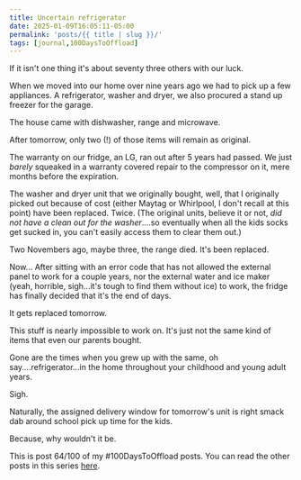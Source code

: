 ```yaml
---
title: Uncertain refrigerator
date: 2025-01-09T16:05:11-05:00
permalink: 'posts/{{ title | slug }}/'
tags: [journal,100DaysToOffload]
---
```

If it isn't one thing it's about seventy three others with our luck.

When we moved into our home over nine years ago we had to pick up a few appliances. A refrigerator, washer and dryer, we also procured a stand up freezer for the garage.

The house came with dishwasher, range and microwave.

After tomorrow, only two (!) of those items will remain as original. 

The warranty on our fridge, an LG, ran out after 5 years had passed. We just *barely* squeaked in a warranty covered repair to the compressor on it, mere months before the expiration. 

The washer and dryer unit that we originally bought, well, that I originally picked out because of cost (either Maytag or Whirlpool, I don't recall at this point) have been replaced. Twice. (The original units, believe it or not, *did not have a clean out for the washer*....so eventually when all the kids socks get sucked in, you can't easily access them to clear them out.)

Two Novembers ago, maybe three, the range died. It's been replaced. 

Now... After sitting with an error code that has not allowed the external panel to work for a couple years, nor the external water and ice maker (yeah, horrible, sigh...it's tough to find them without ice) to work, the fridge has finally decided that it's the end of days.

It gets replaced tomorrow.

This stuff is nearly impossible to work on. It's just not the same kind of items that even our parents bought.

Gone are the times when you grew up with the same, oh say....refrigerator...in the home throughout your childhood and young adult years.

Sigh.

Naturally, the assigned delivery window for tomorrow's unit is right smack dab around school pick up time for the kids.

Because, why wouldn't it be.

This is post 64/100 of my #100DaysToOffload posts. You can read the other posts in this series [here](/tags/100daystooffload).